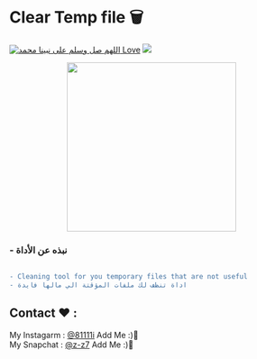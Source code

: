 # Clear Temp file 🗑

[![اللهم صل وسلم على نبينا محمد Love](https://badges.frapsoft.com/os/v1/open-source.svg?v=103)](https://github.com/fzrael/)
<img src="https://img.shields.io/badge/Language-batch-blue?style=for-the-badge" /> 
<div align='center'>
  <img src='https://img.icons8.com/clouds/2x/trash.png' width="300" height="300"/>
</div>


### - نبذه عن الأداة  
```diff

- Cleaning tool for you temporary files that are not useful 
- اداة تنظف لك ملفات المؤقتة الي مالها فايدة 

```


## Contact ❤ :
My Instagarm : [@81111i](https://www.instagram.com/81111i) Add Me :)🖤   
My Snapchat : [@z-z7](https://snapchat.com/add/z-z7) Add Me :)🖤
